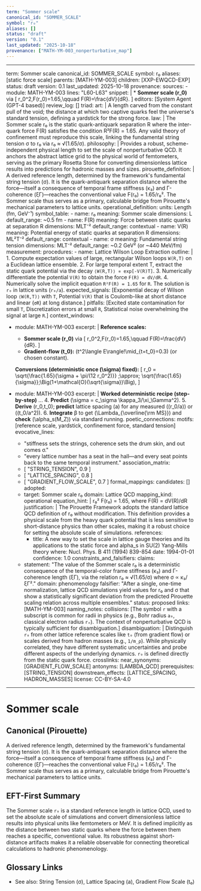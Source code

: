 ```yaml
---
term: "Sommer scale"
canonical_id: "SOMMER_SCALE"
symbol: "r₀"
aliases: []
status: "draft"
version: "0.1"
last_updated: "2025-10-18"
provenance: ["MATH-YM-003_nonperturbative_map"]
---
```


---
term: Sommer scale
canonical_id: SOMMER_SCALE
symbol: r₀
aliases: [static force scale]
parents: [MATH-YM-003]
children: [XXP-EWQCD-EXP]
status: draft
version: 0.1
last_updated: 2025-10-18
provenance:
  sources:
    - module: MATH-YM-003
      lines: "L60-L63"
      snippet: |
        * **Sommer scale (r_0)** via
          [
          r_0^2,F(r_0)=1.65,\qquad F(R)=\frac{dV}{dR}.
          ]
  editors: [System Agent (GPT-4 based)]
  review_log: []
triad:
  art: |
    A length carved from the constant pull of the void; the distance at which two captive quarks feel the universe's standard tension, defining a yardstick for the strong force.
  law: |
    The Sommer scale r₀ is the static quark-antiquark separation R where the inter-quark force F(R) satisfies the condition R²F(R) = 1.65. Any valid theory of confinement must reproduce this scale, linking the fundamental string tension σ to r₀ via r₀ ≈ √(1.65/σ).
  philosophy: |
    Provides a robust, scheme-independent physical length to set the scale of nonperturbative QCD. It anchors the abstract lattice grid to the physical world of femtometers, serving as the primary Rosetta Stone for converting dimensionless lattice results into predictions for hadronic masses and sizes.
pirouette_definition: |
  A derived reference length, determined by the framework's fundamental string tension (σ). It is the quark-antiquark separation distance where the force—itself a consequence of temporal frame stiffness (κ₃) and Γ-coherence (ξΓ)—reaches the conventional value F(r₀) = 1.65/r₀². The Sommer scale thus serves as a primary, calculable bridge from Pirouette's mechanical parameters to lattice units.
operational_definition:
  units: Length (fm, GeV⁻¹)
  symbol_table:
    - name: r₀
      meaning: Sommer scale
      dimensions: L
      default_range: ~0.5 fm
    - name: F(R)
      meaning: Force between static quarks at separation R
      dimensions: MLT⁻²
      default_range: contextual
    - name: V(R)
      meaning: Potential energy of static quarks at separation R
      dimensions: ML²T⁻²
      default_range: contextual
    - name: σ
      meaning: Fundamental string tension
      dimensions: MLT⁻²
      default_range: ~0.2 GeV² (or ~440 MeV/fm)
  measurement:
    procedures:
      - name: Lattice Wilson Loop Extraction
        outline: |
          1. Compute expectation values of large, rectangular Wilson loops `W(R,T)` on a Euclidean lattice ensemble.
          2. For large temporal extent T, extract the static quark potential via the decay `⟨W(R,T)⟩ ∝ exp[-V(R)T]`.
          3. Numerically differentiate the potential `V(R)` to obtain the force `F(R) = dV/dR`.
          4. Numerically solve the implicit equation `R²F(R) = 1.65` for `R`. The solution is `r₀` in lattice units (`r₀/a`).
        expected_signals: [Exponential decay of Wilson loop `⟨W(R,T)⟩` with `T`, Potential `V(R)` that is Coulomb-like at short distance and linear (`σR`) at long distance.]
        pitfalls: [Excited state contamination for small `T`, Discretization errors at small `R`, Statistical noise overwhelming the signal at large `R`.]
context_windows:
  - module: MATH-YM-003
    excerpt: |
      **Reference scales:**

      * **Sommer scale (r_0)** via
        [
        r_0^2,F(r_0)=1.65,\qquad F(R)=\frac{dV}{dR}.
        ]
      * **Gradient-flow (t_0):** (t^2\langle E\rangle!\mid_{t=t_0}=0.3) (or chosen constant).

      **Conversions (deterministic once (\sigma) fixed):**
      [
      r_0 = \sqrt{\frac{1.65}{\sigma + \pi/(12 r_0^2)}}
      ;\approx; \sqrt{\frac{1.65}{\sigma}};\Big(1+\mathcal{O}(\sqrt{\sigma})\Big),
      ]
  - module: MATH-YM-003
    excerpt: |
      **Worked deterministic recipe (step-by-step)**
      ...
      4. **Predict** (\sigma = c_\sigma \kappa_3/\xi_\Gamma^2).
      5. **Derive** (r_0,t_0); **predict** lattice spacing (a) for any measured ((r_0/a)) or ((t_0/a^2)).
      6. **Integrate** β to get (\Lambda_{\overline{\rm MS}}) and **check** (\alpha_s(M_Z)) via standard running.
poetic_connections:
  motifs: [reference scale, yardstick, confinement force, standard tension]
  evocative_lines:
    - "stiffness sets the strings, coherence sets the drum skin, and out comes σ."
    - "every lattice number has a seat in the hall—and every seat points back to the same temporal instrument."
  association_matrix:
    - [ "STRING_TENSION", 0.9 ]
    - [ "LATTICE_SPACING", 0.8 ]
    - [ "GRADIENT_FLOW_SCALE", 0.7 ]
formal_mappings:
  candidates: []
  adopted:
    - target: Sommer scale r₀
      domain: Lattice QCD
      mapping_kind: operational
      equation_hint: |
        r₀² F(r₀) = 1.65, where F(R) = dV(R)/dR
      justification: |
        The Pirouette Framework adopts the standard lattice QCD definition of r₀ without modification. This definition provides a physical scale from the heavy quark potential that is less sensitive to short-distance physics than other scales, making it a robust choice for setting the absolute scale of simulations.
      references:
        - title: A new way to set the scale in lattice gauge theories and its applications to the static force and alpha_s in SU(2) Yang-Mills theory
          where: Nucl. Phys. B 411 (1994) 839-854
          date: 1994-01-01
      confidence: 1.0
constraints_and_falsifiers:
  claims:
    - statement: "The value of the Sommer scale r₀ is a deterministic consequence of the temporal-color frame stiffness (κ₃) and Γ-coherence length (ξΓ), via the relation r₀ ≈ √(1.65/σ) where σ ∝ κ₃/ξΓ²."
      domain: phenomenology
      falsifier: "After a single, one-time normalization, lattice QCD simulations yield values for r₀ and σ that show a statistically significant deviation from the predicted Pirouette scaling relation across multiple ensembles."
      status: proposed
      links: [MATH-YM-003]
naming_notes:
  collisions: [The symbol `r` with a subscript is common for radii in physics (e.g., Bohr radius `a₀`, classical electron radius `rₑ`). The context of nonperturbative QCD is typically sufficient for disambiguation.]
  disambiguation: |
    Distinguish `r₀` from other lattice reference scales like `t₀` (from gradient flow) or scales derived from hadron masses (e.g., `1/m_ρ`). While physically correlated, they have different systematic uncertainties and probe different aspects of the underlying dynamics. `r₀` is defined directly from the static quark force.
crosslinks:
  near_synonyms: [GRADIENT_FLOW_SCALE]
  antonyms: [LAMBDA_QCD]
  prerequisites: [STRING_TENSION]
  downstream_effects: [LATTICE_SPACING, HADRON_MASSES]
license: CC-BY-SA-4.0
---

# Sommer scale

## Canonical (Pirouette)
A derived reference length, determined by the framework's fundamental string tension (σ). It is the quark-antiquark separation distance where the force—itself a consequence of temporal frame stiffness (κ₃) and Γ-coherence (ξΓ)—reaches the conventional value F(r₀) = 1.65/r₀². The Sommer scale thus serves as a primary, calculable bridge from Pirouette's mechanical parameters to lattice units.

## EFT-First Summary
The Sommer scale `r₀` is a standard reference length in lattice QCD, used to set the absolute scale of simulations and convert dimensionless lattice results into physical units like femtometers or MeV. It is defined implicitly as the distance between two static quarks where the force between them reaches a specific, conventional value. Its robustness against short-distance artifacts makes it a reliable observable for connecting theoretical calculations to hadronic phenomenology.

## Glossary Links
- See also: String Tension (σ), Lattice Spacing (a), Gradient Flow Scale (t₀)
